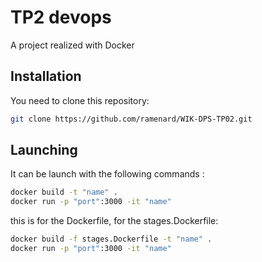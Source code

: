 # TP2 devops

A project realized with Docker

## Installation

You need to clone this repository:
```sh
git clone https://github.com/ramenard/WIK-DPS-TP02.git
```

## Launching

It can be launch with the following commands :
```sh
docker build -t "name" .
docker run -p "port":3000 -it "name"
```

 this is for the Dockerfile, for the stages.Dockerfile:
```sh
docker build -f stages.Dockerfile -t "name" .
docker run -p "port":3000 -it "name"
```